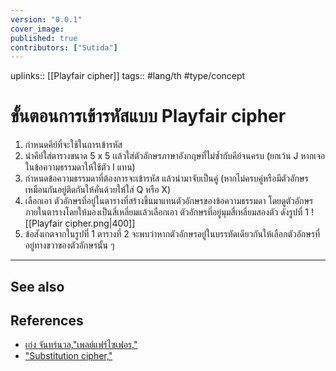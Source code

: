 ```yaml
---
version: "0.0.1"
cover_image:
published: true
contributors: ["Sutida"]
---
```

uplinks:: [[Playfair cipher]]
tags:: #lang/th #type/concept

# ขั้นตอนการเข้ารหัสแบบ Playfair cipher
1. กำหนดคีย์ที่จะใช้ในการเข้ารหัส
2. นำคีย์ใส่ตารางขนาด 5 x 5 เเล้วใส่ตัวอักษรภาษาอังกฤษที่ไม่ซ้ำกับคีย์จนครบ (ยกเว้น J หากเจอในข้อความธรรมดาให้ใช้ตัว I แทน)
3. กำหนดข้อความธรรมดาที่ต้องการจะเข้ารหัส แล้วนำมาจับเป็นคู่ (หากไม่ครบคู่หรือมีตัวอักษรเหมือนกันอยู่ติดกันให้คั่นด้วยให้ใส่ Q หรือ X)
4. เลือกเอา ตัวอักษรที่อยู่ในตารางที่สร้างขึ้นมาแทนตัวอักษรของข้อความธรรมดา โดยดูตัวอักษรภายในตารางโดยให้มองเป็นสี่เหลี่ยมแล้วเลือกเอา ตัวอักษรที่อยู่มุมสี่เหลี่ยมสองตัว ดังรูปที่ 1 
![[Playfair cipher.png|400]]
5. ข้อสังเกตจากในรูปที่ 1 ตารางที่ 2 จะพบว่าหากตัวอักษรอยู่ในบรรทัดเดียวกันให้เลือกตัวอักษรที่อยู่ทางขวาของตัวอักษรนั้น ๆ
---
## See also

## References
- [เก่ง จันทร์นวล,"เพลย์แฟร์ไซเฟอร,"](http://blog.bru.ac.th/wp-content/uploads/2020/09/flayfair.pdf)
- ["Substitution cipher,"](https://cryptography.fandom.com/wiki/Substitution_cipher#Polygraphic_substitution)